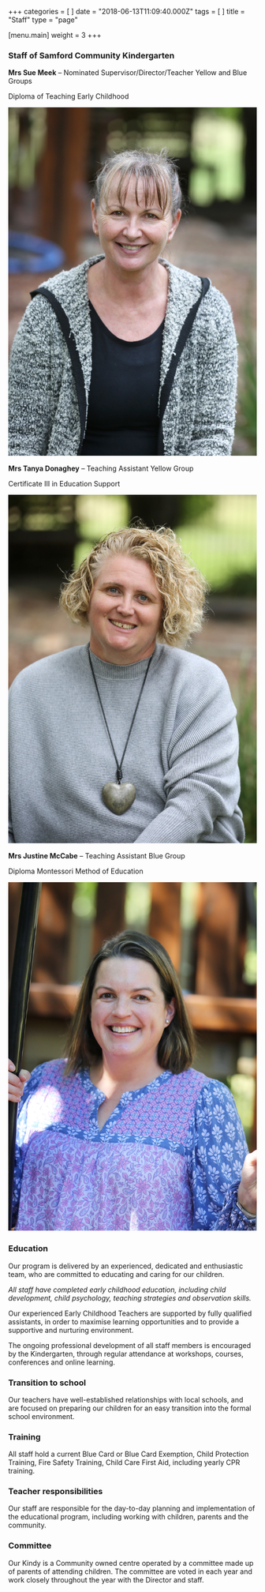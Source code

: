 +++
categories = [ ]
date = "2018-06-13T11:09:40.000Z"
tags = [ ]
title = "Staff"
type = "page"

[menu.main]
weight = 3
+++

### Staff of Samford Community Kindergarten

**Mrs Sue Meek** – Nominated Supervisor/Director/Teacher Yellow and Blue Groups

Diploma of Teaching Early Childhood

![](/uploads/555A6168.JPG)

**Mrs Tanya Donaghey** – Teaching Assistant Yellow Group

Certificate III in Education Support

![](/uploads/555A6162.JPG)

**Mrs Justine McCabe** – Teaching Assistant Blue Group

Diploma Montessori Method of Education

![](/uploads/555A7680.JPG)

### Education

Our program is delivered by an experienced, dedicated and enthusiastic team, who are committed to educating and caring for our children.

*All staff have completed early childhood education, including child development, child psychology, teaching strategies and observation skills.*

Our experienced Early Childhood Teachers are supported by fully qualified assistants, in order to maximise learning opportunities and to provide a supportive and nurturing environment.

The ongoing professional development of all staff members is encouraged by the Kindergarten, through regular attendance at workshops, courses, conferences and online learning.

### Transition to school

Our teachers have well-established relationships with local schools, and are focused on preparing our children for an easy transition into the formal school environment.

### Training

All staff hold a current Blue Card or Blue Card Exemption, Child Protection Training, Fire Safety Training, Child Care First Aid, including yearly CPR training.

### Teacher responsibilities

Our staff are responsible for the day-to-day planning and implementation of the educational program, including working with children, parents and the community.

### Committee

Our Kindy is a Community owned centre operated by a committee made up of parents of attending children. The committee are voted in each year and work closely throughout the year with the Director and staff.
